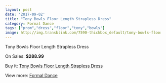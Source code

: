 ```yaml
---
layout: post
date: '2017-09-02'
title: "Tony Bowls Floor Length Strapless Dress"
category: Formal Dance
tags: ["prom","dress","floor","tony","bowls"]
image: http://img.transblink.com/7590-thickbox_default/tony-bowls-floor-length-strapless-dress.jpg
---
```

Tony Bowls Floor Length Strapless Dress

On Sales: **$288.99**
<a href="https://www.transblink.com/en/formal-dance/2456-tony-bowls-floor-length-strapless-dress.html"><amp-img layout="responsive" width="600" height="600" src="//img.transblink.com/7590-thickbox_default/tony-bowls-floor-length-strapless-dress.jpg" alt="Tony Bowls Floor Length Strapless Dress 0" /></a>
<a href="https://www.transblink.com/en/formal-dance/2456-tony-bowls-floor-length-strapless-dress.html"><amp-img layout="responsive" width="600" height="600" src="//img.transblink.com/7593-thickbox_default/tony-bowls-floor-length-strapless-dress.jpg" alt="Tony Bowls Floor Length Strapless Dress 1" /></a>
<a href="https://www.transblink.com/en/formal-dance/2456-tony-bowls-floor-length-strapless-dress.html"><amp-img layout="responsive" width="600" height="600" src="//img.transblink.com/7592-thickbox_default/tony-bowls-floor-length-strapless-dress.jpg" alt="Tony Bowls Floor Length Strapless Dress 2" /></a>
<a href="https://www.transblink.com/en/formal-dance/2456-tony-bowls-floor-length-strapless-dress.html"><amp-img layout="responsive" width="600" height="600" src="//img.transblink.com/7591-thickbox_default/tony-bowls-floor-length-strapless-dress.jpg" alt="Tony Bowls Floor Length Strapless Dress 3" /></a>

Buy it: [Tony Bowls Floor Length Strapless Dress](https://www.transblink.com/en/formal-dance/2456-tony-bowls-floor-length-strapless-dress.html "Tony Bowls Floor Length Strapless Dress")

View more: [Formal Dance](https://www.transblink.com/en/6-formal-dance "Formal Dance")